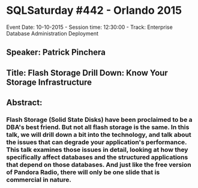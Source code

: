 # SQLSaturday #442 - Orlando 2015
Event Date: 10-10-2015 - Session time: 12:30:00 - Track: Enterprise Database Administration  Deployment
## Speaker: Patrick Pinchera
## Title: Flash Storage Drill Down: Know Your Storage Infrastructure
## Abstract:
### Flash Storage (Solid State Disks) have been proclaimed to be a DBA's best friend. But not all flash storage is the same. In this talk, we will drill down a bit into the technology, and talk about the issues that can degrade your application's performance.  This talk examines those issues in detail, looking at how they specifically affect databases and the structured applications that depend on those databases.  And just like the free version of Pandora Radio, there will only be one slide that is commercial in nature. 
